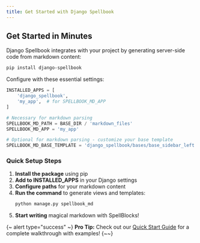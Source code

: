 ```yaml
---
title: Get Started with Django Spellbook
---
```


## Get Started in Minutes

Django Spellbook integrates with your project by generating server-side code from markdown content:

```bash
pip install django-spellbook
```

Configure with these essential settings:

```python
INSTALLED_APPS = [
    'django_spellbook',
    'my_app',  # for SPELLBOOK_MD_APP
]

# Necessary for markdown parsing
SPELLBOOK_MD_PATH = BASE_DIR / 'markdown_files'
SPELLBOOK_MD_APP = 'my_app'

# Optional for markdown parsing - customize your base template
SPELLBOOK_MD_BASE_TEMPLATE = 'django_spellbook/bases/base_sidebar_left.html'
```

### Quick Setup Steps

1. **Install the package** using pip
2. **Add to INSTALLED_APPS** in your Django settings
3. **Configure paths** for your markdown content
4. **Run the command** to generate views and templates:
   ```bash
   python manage.py spellbook_md
   ```
5. **Start writing** magical markdown with SpellBlocks!

{~ alert type="success" ~}
**Pro Tip:** Check out our [Quick Start Guide](/docs/Markdown/quick-start/) for a complete walkthrough with examples!
{~~}
